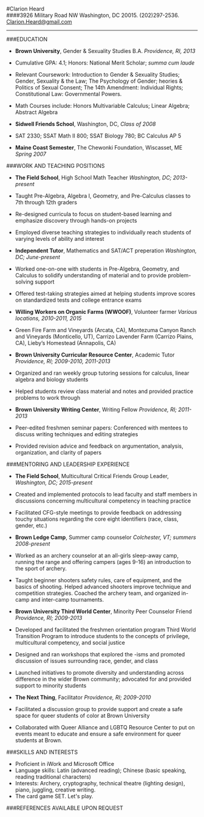 #Clarion Heard  
####3926 Military Road NW Washington, DC 20015. (202)297-2536. Clarion.Heard@gmail.com
______________________________________________________________________________________
###EDUCATION
* **Brown University**, Gender & Sexuality Studies B.A. _Providence, RI, 2013_  
 * Cumulative GPA: 4.1; Honors: National Merit Scholar; _summa cum laude_
 * Relevant Coursework: Introduction to Gender & Sexuality Studies; Gender, Sexuality & the Law; The Psychology of Gender; heories & Politics of Sexual Consent; The 14th Amendment: Individual Rights; Constitutional Law: Governmental Powers.  
 * Math Courses include: Honors Multivariable Calculus; Linear Algebra; Abstract Algebra
 
* **Sidwell Friends School**, Washington, DC, _Class of 2008_  
 * SAT 2330; SSAT Math II 800; SSAT Biology 780; BC Calculus AP 5
 
* **Maine Coast Semester**, The Chewonki Foundation, Wiscasset, ME _Spring 2007_

###WORK AND TEACHING POSITIONS
* **The Field School**, High School Math Teacher _Washington, DC; 2013-present_  
 * Taught Pre-Algebra, Algebra I, Geometry, and Pre-Calculus classes to 7th through 12th graders  
 * Re-designed curricula to focus on student-based learning and emphasize discovery through hands-on projects
 * Employed diverse teaching strategies to individually reach students of varying levels of ability and interest

* **Independent Tutor**, Mathematics and SAT/ACT preperation _Washington, DC; June-present_  
 * Worked one-on-one with students in Pre-Algebra, Geometry, and Calculus to solidify understanding of material and to provide problem-solving support  
 * Offered test-taking strategies aimed at helping students improve scores on standardized tests and college entrance exams
 
* **Willing Workers on Organic Farms (WWOOF)**, Volunteer farmer _Various locations, 2010-2011, 2015_  
 * Green Fire Farm and Vineyards (Arcata, CA), Montezuma Canyon Ranch and Vineyards (Monticello, UT), Carrizo Lavender Farm (Carrizo Plains, CA), Lieby’s Homestead (Annapolis, CA)
 
* **Brown University Curricular Resource Center**, Academic Tutor _Providence, RI; 2009-2010, 2011-2013_  
 * Organized and ran weekly group tutoring sessions for calculus, linear algebra and biology students  
 * Helped students review class material and notes and provided practice problems to work through  

* **Brown University Writing Center**, Writing Fellow _Providence, RI; 2011-2013_  
 * Peer-edited freshmen seminar papers: Conferenced with mentees to discuss writing techniques and editing strategies  
 * Provided revision advice and feedback on argumentation, analysis, organization, and clarity of papers  
 
###MENTORING AND LEADERSHIP EXPERIENCE
* **The Field School**, Multicultural Critical Friends Group Leader, _Washington, DC; 2015-present_
 * Created and implemented protocols to lead faculty and staff members in discussions concerning multicultural competency in teaching practice  
 * Facilitated CFG-style meetings to provide feedback on addressing touchy situations regarding the core eight identifiers (race, class, gender, etc.)
 
* **Brown Ledge Camp**, Summer camp counselor _Colchester, VT; summers 2008-present_  
 * Worked as an archery counselor at an all-girls sleep-away camp, running the range and offering campers (ages 9-16) an introduction to the sport of archery.  
 * Taught beginner shooters safety rules, care of equipment, and the basics of shooting. Helped advanced shooters improve technique and competition strategies. Coached the archery team, and organized in-camp and inter-camp tournaments.
 
* **Brown University Third World Center**, Minority Peer Counselor Friend _Providence, RI; 2009-2013_  
 * Developed and facilitated the freshmen orientation program Third World Transition Program to introduce students to the concepts of privilege, multicultural competency, and social justice  
 * Designed and ran workshops that explored the -isms and promoted discussion of issues surrounding race, gender, and class  
 * Launched initiatives to promote diversity and understanding across difference in the wider Brown community; advocated for and provided support to minority students  
 
* **The Next Thing**, Facilitator _Providence, RI; 2009-2010_  
 * Facilitated a discussion group to provide support and create a safe space for queer students of color at Brown University  
 * Collaborated with Queer Alliance and LGBTQ Resource Center to put on events meant to educate and ensure a safe environment for queer students at Brown.

###SKILLS AND INTERESTS
* Proficient in iWork and Microsoft Office  
* Language skills: Latin (advanced reading); Chinese (basic speaking, reading traditional characters)
* Interests: Archery, cryptography, technical theatre (lighting design), piano, juggling, creative writing.
* The card game SET. Let's play.

###REFERENCES AVAILABLE UPON REQUEST
